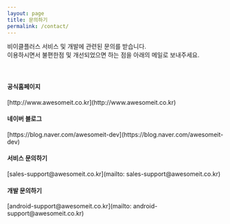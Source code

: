 ```yaml
---
layout: page
title: 문의하기
permalink: /contact/
---
```


비이클플러스 서비스 및 개발에 관련된 문의를 받습니다. <br>
이용하시면서 불편한점 및 개선되었으면 하는 점을 아래의 메일로 보내주세요.<br>  
<br>
<h4> 공식홈페이지</h4>
[http://www.awesomeit.co.kr](http://www.awesomeit.co.kr)

<h4> 네이버 블로그</h4>
[https://blog.naver.com/awesomeit-dev](https://blog.naver.com/awesomeit-dev)

<h4>서비스 문의하기</h4>
 [sales-support@awesomeit.co.kr](mailto: sales-support@awesomeit.co.kr)

<h4>개발 문의하기</h4>
[android-support@awesomeit.co.kr](mailto: android-support@awesomeit.co.kr)

